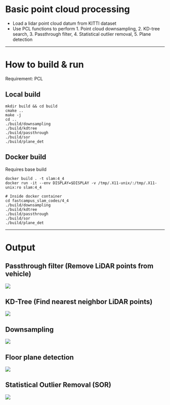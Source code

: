 # Basic point cloud processing

- Load a lidar point cloud datum from KITTI dataset
- Use PCL functions to perform 1. Point cloud downsampling, 2. KD-tree search, 3. Passthrough filter, 4. Statistical outlier removal, 5. Plane detection

---

# How to build & run

Requirement: PCL

## Local build

```
mkdir build && cd build
cmake ..
make -j
cd ..
./build/downsampling
./build/kdtree
./build/passthrough
./build/sor
./build/plane_det
```

## Docker build 

Requires base build

```
docker build . -t slam:4_4
docker run -it --env DISPLAY=$DISPLAY -v /tmp/.X11-unix/:/tmp/.X11-unix:ro slam:4_4

# Inside docker container
cd fastcampus_slam_codes/4_4
./build/downsampling
./build/kdtree
./build/passthrough
./build/sor
./build/plane_det
```

---

# Output

## Passthrough filter (Remove LiDAR points from vehicle)

![](./passthrough.png)

## KD-Tree (Find nearest neighbor LiDAR points)

![](./kdtree.png)

## Downsampling

![](./downsample.png)

## Floor plane detection

![](./plane_det.png)

## Statistical Outlier Removal (SOR)

![](./sor.png)

